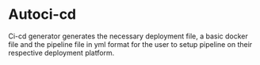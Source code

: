 # Autoci-cd
Ci-cd generator generates the necessary deployment file, a basic docker file and the pipeline file in yml format for the user to setup pipeline on their respective deployment platform.
